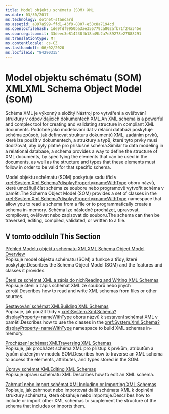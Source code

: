 ```yaml
---
title: Model objektu schématu (SOM) XML
ms.date: 03/30/2017
ms.technology: dotnet-standard
ms.assetid: a897a599-ffd1-43f9-8807-e58c8a7194cd
ms.openlocfilehash: 1de9fdf9950ba3ae356779ca802afb71f24a345e
ms.sourcegitcommit: 33deec3e814238fb18a49b2a7e89278e27888291
ms.translationtype: MT
ms.contentlocale: cs-CZ
ms.lasthandoff: 06/02/2020
ms.locfileid: "84290315"
---
```

# <a name="xml-schema-object-model-som"></a><span data-ttu-id="2ead8-102">Model objektu schématu (SOM) XML</span><span class="sxs-lookup"><span data-stu-id="2ead8-102">XML Schema Object Model (SOM)</span></span>
<span data-ttu-id="2ead8-103">Schéma XML je výkonný a složitý Nástroj pro vytváření a ověřování struktury v odpovídajících dokumentech XML.</span><span class="sxs-lookup"><span data-stu-id="2ead8-103">An XML schema is a powerful and complex tool for creating and validating structure in compliant XML documents.</span></span> <span data-ttu-id="2ead8-104">Podobně jako modelování dat v relační databázi poskytuje schéma způsob, jak definovat strukturu dokumentů XML, zadáním prvků, které lze použít v dokumentech, a struktury a typů, které tyto prvky musí dodržovat, aby byly platné pro příslušné schéma.</span><span class="sxs-lookup"><span data-stu-id="2ead8-104">Similar to data modeling in a relational database, a schema provides a way to define the structure of XML documents, by specifying the elements that can be used in the documents, as well as the structure and types that these elements must follow in order to be valid for that specific schema.</span></span>  
  
 <span data-ttu-id="2ead8-105">Model objektu schématu (SOM) poskytuje sadu tříd v <xref:System.Xml.Schema?displayProperty=nameWithType> oboru názvů, které umožňují číst schéma ze souboru nebo programově vytvořit schéma v paměti.</span><span class="sxs-lookup"><span data-stu-id="2ead8-105">The Schema Object Model (SOM) provides a set of classes in the <xref:System.Xml.Schema?displayProperty=nameWithType> namespace that allow you to read a schema from a file or to programmatically create a schema in-memory.</span></span> <span data-ttu-id="2ead8-106">Schéma lze následně procházet, upravovat, kompilovat, ověřovat nebo zapisovat do souboru.</span><span class="sxs-lookup"><span data-stu-id="2ead8-106">The schema can then be traversed, editing, compiled, validated, or written to a file.</span></span>  
  
## <a name="in-this-section"></a><span data-ttu-id="2ead8-107">V tomto oddílu</span><span class="sxs-lookup"><span data-stu-id="2ead8-107">In This Section</span></span>  
 [<span data-ttu-id="2ead8-108">Přehled Modelu objektu schématu XML</span><span class="sxs-lookup"><span data-stu-id="2ead8-108">XML Schema Object Model Overview</span></span>](xml-schema-object-model-overview.md)  
 <span data-ttu-id="2ead8-109">Popisuje model objektu schématu (SOM) a funkce a třídy, které poskytuje.</span><span class="sxs-lookup"><span data-stu-id="2ead8-109">Describes the Schema Object Model (SOM) and the features and classes it provides.</span></span>  
  
 [<span data-ttu-id="2ead8-110">Čtení ze schémat XML a zápis do nich</span><span class="sxs-lookup"><span data-stu-id="2ead8-110">Reading and Writing XML Schemas</span></span>](reading-and-writing-xml-schemas.md)  
 <span data-ttu-id="2ead8-111">Popisuje čtení a zápis schémat XML ze souborů nebo jiných zdrojů.</span><span class="sxs-lookup"><span data-stu-id="2ead8-111">Describes how to read and write XML schemas from files or other sources.</span></span>  
  
 [<span data-ttu-id="2ead8-112">Sestavování schémat XML</span><span class="sxs-lookup"><span data-stu-id="2ead8-112">Building XML Schemas</span></span>](building-xml-schemas.md)  
 <span data-ttu-id="2ead8-113">Popisuje, jak použít třídy v <xref:System.Xml.Schema?displayProperty=nameWithType> oboru názvů k sestavení schémat XML v paměti.</span><span class="sxs-lookup"><span data-stu-id="2ead8-113">Describes how to use the classes in the <xref:System.Xml.Schema?displayProperty=nameWithType> namespace to build XML schemas in-memory.</span></span>  
  
 [<span data-ttu-id="2ead8-114">Procházení schémat XML</span><span class="sxs-lookup"><span data-stu-id="2ead8-114">Traversing XML Schemas</span></span>](traversing-xml-schemas.md)  
 <span data-ttu-id="2ead8-115">Popisuje, jak procházet schéma XML pro přístup k prvkům, atributům a typům uloženým v modelu SOM.</span><span class="sxs-lookup"><span data-stu-id="2ead8-115">Describes how to traverse an XML schema to access the elements, attributes, and types stored in the SOM.</span></span>  
  
 [<span data-ttu-id="2ead8-116">Úpravy schémat XML</span><span class="sxs-lookup"><span data-stu-id="2ead8-116">Editing XML Schemas</span></span>](editing-xml-schemas.md)  
 <span data-ttu-id="2ead8-117">Popisuje úpravu schématu XML.</span><span class="sxs-lookup"><span data-stu-id="2ead8-117">Describes how to edit an XML schema.</span></span>  
  
 [<span data-ttu-id="2ead8-118">Zahrnutí nebo import schémat XML</span><span class="sxs-lookup"><span data-stu-id="2ead8-118">Including or Importing XML Schemas</span></span>](including-or-importing-xml-schemas.md)  
 <span data-ttu-id="2ead8-119">Popisuje, jak zahrnout nebo importovat další schémata XML k doplnění struktury schématu, která obsahuje nebo importuje.</span><span class="sxs-lookup"><span data-stu-id="2ead8-119">Describes how to include or import other XML schemas to supplement the structure of the schema that includes or imports them.</span></span>

